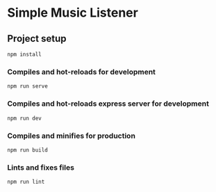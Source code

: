 # Simple Music Listener

## Project setup
```
npm install
```

### Compiles and hot-reloads for development
```
npm run serve
```

### Compiles and hot-reloads express server for development
```
npm run dev
```

### Compiles and minifies for production
```
npm run build
```

### Lints and fixes files
```
npm run lint
```

